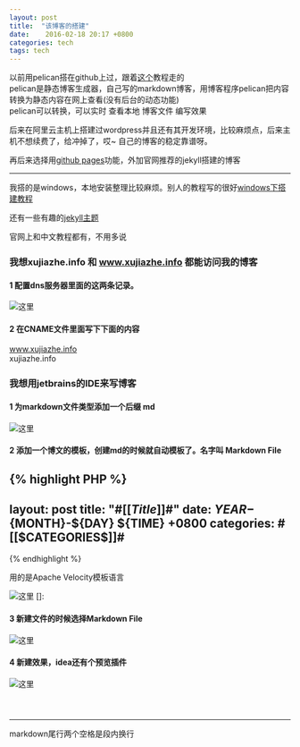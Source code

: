 ```yaml
---
layout: post
title:  "该博客的搭建"
date:    2016-02-18 20:17 +0800
categories: tech
tags: tech
---
```


以前用pelican搭在github上过，跟着[这个](http://www.lizherui.com/pages/2013/08/17/build_blog.html)教程走的  
pelican是静态博客生成器，自己写的markdown博客，用博客程序pelican把内容转换为静态内容在网上查看(没有后台的动态功能)  
pelican可以转换，可以实时 查看本地 博客文件 编写效果  

后来在阿里云主机上搭建过wordpress并且还有其开发环境，比较麻烦点，后来主机不想续费了，给冲掉了，哎~ 自己的博客的稳定靠谱呀。  

再后来选择用[github pages](https://pages.github.com/)功能，外加官网推荐的jekyll搭建的博客  

---------------  
我搭的是windows，本地安装整理比较麻烦。别人的教程写的很好[windows下搭建教程](http://corey600.github.io/blog/2013/02/28/use-github-and-octopress-create-blog/)

还有一些有趣的[jekyll主题](http://jekyllthemes.org/)

官网上和中文教程都有，不用多说

### 我想xujiazhe.info 和 www.xujiazhe.info 都能访问我的博客

#### 1 配置dns服务器里面的这两条记录。

![这里][1]

#### 2 在CNAME文件里面写下下面的内容

www.xujiazhe.info  
xujiazhe.info


### 我想用jetbrains的IDE来写博客

#### 1  为markdown文件类型添加一个后缀 md
 ![这里][2]

#### 2 添加一个博文的模板，创建md的时候就自动模板了。名字叫 Markdown File


{% highlight PHP %}
---
layout: post
title:  "#[[$Title$]]#"
date:    ${YEAR}-${MONTH}-${DAY} ${TIME} +0800
categories: #[[$CATEGORIES$]]#
---
{% endhighlight %}

用的是Apache Velocity模板语言

![这里][3]
[]:

#### 3 新建文件的时候选择Markdown File
![这里][4]

#### 4 新建效果，idea还有个预览插件
![这里][5]  
　　  
　　  

-------------
markdown尾行两个空格是段内换行

[1]:https://lh3.googleusercontent.com/YmxgxIF9F8Ykbs4EYVolVJ968JhNmqnw76mL4qoV1he5W_oh9WqKKBoTSw9xRFMsdTkdV2At6M51ZRpB9W3mJYCga8e5rodZzrbhb-u7bFFrwpQY6NUgu9WA5YW0FZmdWwA2qACRqJcx9_crriTiJMA64kYn27UQzDQK-JzOp82kU2Trz8lA51DbGwmaaQHJB7Z1UTUdP7Kuv8lkSOufCQykOuhGxl8B9KynRR7dBAKvye4avmzbqJ_y6Bt4T0_fo0GenINXOeQzLOMMTlLOOUWRmruSaatHTvnuBpSgZDj8HZ7UC4lLWbRaC54sxRle9-ObBx5siuMAvNeP0t2c381lUERs4EdhohBbMoNQczJa8rRzZrnagerJ68jQ0-KublCtys6fE3-TEILatqi0irQkhCdOSci91F683bIADjMcclb8-eJ_4iEwxu9ZwPRem_B4uCbf9gEa3kRNjGjvho-0vjYxjhLejO3etvGPc1foTOc3wNOWgP95Ssy4NGZhRhWRIDW_ulE_Y6GgVwRejLTGKXaipmW9vviPas30ArcfnrTZ7n9BowGMfIenrGU4q-uH=w790-h634-no
[2]:https://lh3.googleusercontent.com/hbJJWwnEuxzVUy6HRMo47ooiFyyLv9KmdB5chTSrp6VmCQaasGmp5IKTNdOlGtgxVOwprNY_-rmw72IFfk8oxmod7OhFMJTyCNvObiAouzmO0q6gk6BjFwDM1apAvUdXwXZz9iRSCFM1qug9wwlCo8bHrmI_8u0ZIpZ0J9DtZkYIvNXSMAMDIyea2Wrhfyv6AZq7YDXY6F6kSWOrQ_pjlI_XiSGKnYlGHsYlZdtYie9dTOpNFAPqjHZ6CSPox8G0hwn_RNIdIxFQfusToRP5pT0GFifbJyhNpSNpxQrES4QMiLY2XXknN3EBEninQn1NnuvA7dOOxMO-8Kx2HIkLLKcxfvU5TArsXXVTZT1TxIn4yEpA0CLF_vvTNk3kW8NW4MtWaPX-4axmVgOuXuYWGPfRQns3hzlfPhbjswWBIjfhx_JqvH4RRc-7E4lATa4oUpR_uYCCm9brqdjCNHeZLlARlUEEvZr_-hlcLuMlvPwdGF_Crp3cML9Zf9EjJkc-KEO7HKol7MpdO3K_Q7Mxgg0zIzNOzvZ_ueUKlLu4_vR9tRN_bUGEO0gzrvdtDHWqV642=w1038-h701-no
[3]:https://lh3.googleusercontent.com/5p6ilRXDHE7iE3y9nR-5rljJo8g0n3z4U8kM2wfXVCfoINN0intcO3IPVNnlVxxmtF1bI_aZi3sd0l9nf5nA4cjDzPrbl_jsY7-g0l1j0yFdVJlQC6O2pjmMThLBrwfRfsCPXtz82vdO6K_mvIozdBDJp_IdPyAQaKw06iUJ12SDTTgEUWc6b3mfd8ik1XwcEmynmD3mn7HSUL8BjyvUO1ErX4GyHrmXj4SB9nSC_BU-JcRkg765hfZKEMffpNuOyw5ilaqAVvW2eIj6lSM82RUt46CEqkLrkYI83HSwh1tLFgzewOJg_6kvooe68bozyCkfPkDLHE2z2N6tQr4utfOh8XsPLXVGso-Uu2ucT88jqKHN-Q3B8vWnlk9_LnZBvf0q-ph6H565fst536l3VXZhPV1Z3ZcxW6z8bdgo_R-pxQkW0L7JJNxEhtxDjRk0I4PaTmojIAtGS915etUQ8FUP9299lgF9S12gFCJ90NbxpfNDrRtlcxCTJV49zawBMVrH5R0WIlYloiR4XMdGrnuodTZDYoI4cXJiX1LZIybZynCUPMIC97xNX4R1r5Ir-LYf=w1038-h701-no
[4]:https://lh3.googleusercontent.com/KcVOV21Oz_Vf9JH73KDp2jBhrtQQG-epI0VomnF50dGqIik-LZkN5yf0rJyQtOPRIgrQ7KrvualrvEvjGCmFsTTwzRg4kssmEUQ39gX8sFcAeY0OLReiH-iA7fWGADUW785uYPTJZ1_Dr3F3zq6OiJemQLQMV5SXNSfDjO3icEdhe-r3bGJoWQ_ddpjIpZfMQRGwHQ3gqbr3qV6ggSFVGi6hj7FWDM8t1xDFE4IZ_F0QjQEAJchUN7cLiFXQ1hNdRm-aIWhoJ_hSX49on1rDp1TpCxPpow86xduIETpAmOohqi9vg_rjLIss8_2Zoq-rtSpXxNxCeDgcxeNWC2nS3APeynKxLGSTpoD25OJtkOtC99oocgWLAjearJ2vrJv5O_5z0JCSxLqPMguxwLj_v-eTCm8ZmKMiXZ0DUiBTPze0DGNgsTW_P1GYZtl4-MqH7Fx0cEO4NZOJWkBNQgno0zDcEirz5tjMhJD2Jsz7MxJEZDA6WehMU1Xh6oHXBK_tM_fJzIwaLmrVy9JxHiWZpglBrbhOjS6a-qpf_IyabEBHKOlz6cIcwx3J5y2pj625kWLG=w372-h687-no
[5]:https://lh3.googleusercontent.com/WC0R3svvKie2e57K7fWUBz6Q6Q0CDzHGM5-zKzXgOMwlSkBYXR7evmCp3Z-gQzJOirKf_UF7yW36w3XeBhuiIn-JmQLcKjmBc0_y1EIYw2cIdE4oYbs3G2jKP3-sAibSO5u26D4gs8WenbUOqqlRx4Gi0t24ClVGClF_rjTGu_TslckysNe8g1ywG80EnEmoYy-JoFWeBALoZkn57hxhZ8J1oHTd16zwmIdcA48T3sOgW1xGSmqjVWn33ZNfopkVe3NJhAUCuPNyb95lEcirMXeckK3lls2_KHNobwm9wXc8k_CmvsNLcL67O0ViNn329PXX7J7Dcr6H9a-d-m87Bs1GnAS1iB2ZTxqqt2eDXuuxpZkOaRvf70fZ0Tq-eEABK-aMPI29xk6XGYoqncoux0pmAEhn-vsNd30CZp8t-2RZZgaoKuZ40qJGba4wpQ-lAr2RSzPQm_bQtFxPgh3WEUrk5su1LaZz0yQxOJTlM4BHh_WyYDTHlyGpfGmvuq63bCoIC_I-i3--FAGvg0MLZOGT77g3gU3FjXbQnM-GgBl9ROfo60GLtx6YLqJzCgbDxcrB=w816-h712-no


